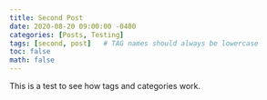 ```yaml
---
title: Second Post
date: 2020-08-20 09:00:00 -0400
categories: [Posts, Testing]
tags: [second, post]   # TAG names should always be lowercase
toc: false
math: false
---
```


This is a test to see how tags and categories work.

